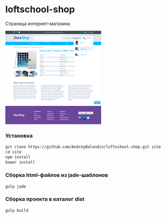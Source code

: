 # loftschool-shop
Страница интернет-магазина

![demo](demo.png)

### Установка
```
git clone https://github.com/AndreyBalandin/loftschool-shop.git site
cd site
npm install
bower install
```

### Сборка html-файлов из jade-шаблонов
```
gulp jade
```

### Сборка проекта в каталог dist
```
gulp build
```

